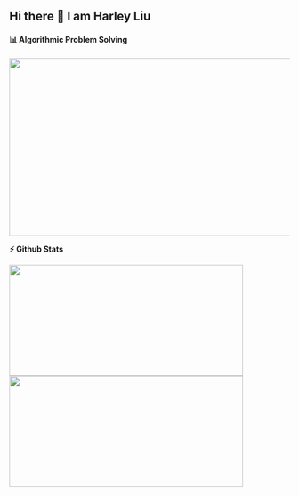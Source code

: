 ## Hi there 👋 I am Harley Liu

<!-- <p align="center">
  <a href="https://leetcode.com/TongHeartYes//">
    <img src="https://cp-logo.vercel.app/leetcode.com/TongHeartYes/" alt="Leetcode rating" />
  </a>
</p> -->


<!--

Here are some ideas to get you started:

- 🔭 I’m currently working on ...
- 🌱 I’m currently learning ...
- 👯 I’m looking to collaborate on ...
- 🤔 I’m looking for help with ...
- 💬 Ask me about ...
- 📫 How to reach me: ...
- 😄 Pronouns: ...
- ⚡ Fun fact: ...
-->

#### 📊 Algorithmic Problem Solving

<p align="center">
<img height="320em" width="800em" src="https://leetcard.jacoblin.cool/TongHeartYes?theme=dark&font=Karma&ext=contest"/>
</p>

<b>⚡ Github Stats</b>
<p float="left">
<img height="200em" width="420em" src="https://github-readme-stats.vercel.app/api?username=liu-hantong&theme=gotham&show_icons=true&hide_border=true&&count_private=true&include_all_commits=true" /> 
<img height="200em" width="420em" src="https://github-readme-stats.vercel.app/api/top-langs/?username=liu-hantong&theme=gotham&show_icons=true&hide_border=true&layout=compact&langs_count=8"/>
</p>
